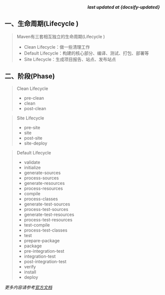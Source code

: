 <p align="right"><b><em>last updated at {docsify-updated}</em></b></p>

## 一、生命周期(Lifecycle )
> Maven有三套相互独立的生命周期(Lifecycle )
> * Clean Lifecycle：做一些清理工作
> * Default Lifecycle：构建的核心部分、编译、测试、打包、部署等
> * Site Lifecycle：生成项目报告、站点、发布站点

## 二、阶段(Phase)
> Clean Lifecycle
> * pre-clean
> * clean
> * post-clean

> Site Lifecycle
> * pre-site
> * site
> * post-site
> * site-deploy

> Default Lifecycle
> * validate
> * initialize
> * generate-sources
> * process-sources
> * generate-resources
> * process-resources
> * compile
> * process-classes
> * generate-test-sources
> * process-test-sources
> * generate-test-resources
> * process-test-resources
> * test-compile
> * process-test-classes
> * test
> * prepare-package
> * package
> * pre-integration-test
> * integration-test
> * post-integration-test
> * verify
> * install
> * deploy

*更多内容请参考[官方文档](http://maven.apache.org/guides/introduction/introduction-to-the-lifecycle.html#Lifecycle_Reference)*